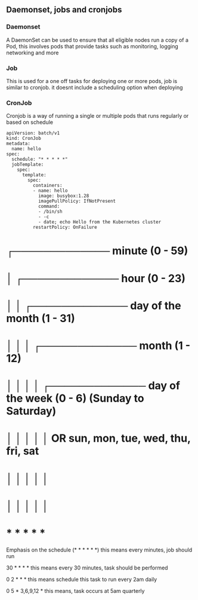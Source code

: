## Daemonset, jobs and cronjobs

### Daemonset
A DaemonSet can be used to ensure that all eligible nodes
run a copy of a Pod, this involves pods that provide tasks
such as monitoring, logging networking and more


### Job
This is used for a one off tasks for deploying one or more pods, 
job is similar to cronjob. it doesnt include a scheduling 
option when deploying

### CronJob
Cronjob is a way of running a single or multiple pods 
that runs regularly or based on schedule 

```
apiVersion: batch/v1
kind: CronJob
metadata:
  name: hello
spec:
  schedule: "* * * * *"
  jobTemplate:
    spec:
      template:
        spec:
          containers:
          - name: hello
            image: busybox:1.28
            imagePullPolicy: IfNotPresent
            command:
            - /bin/sh
            - -c
            - date; echo Hello from the Kubernetes cluster
          restartPolicy: OnFailure

```

# ┌───────────── minute (0 - 59)
# │ ┌───────────── hour (0 - 23)
# │ │ ┌───────────── day of the month (1 - 31)
# │ │ │ ┌───────────── month (1 - 12)
# │ │ │ │ ┌───────────── day of the week (0 - 6) (Sunday to Saturday)
# │ │ │ │ │                                   OR sun, mon, tue, wed, thu, fri, sat
# │ │ │ │ │ 
# │ │ │ │ │
# * * * * *

Emphasis on the schedule (* * * * * *) this means every minutes, job should run
 
 30 * * * * this means every 30 minutes, task should be performed

 0 2 * * * this means schedule this task to run every 2am daily

 0 5 * 3,6,9,12 * this means, task occurs at 5am quarterly

